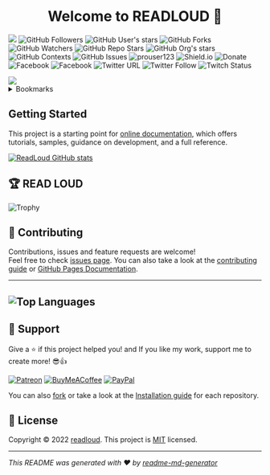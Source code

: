 <h1 align="center">Welcome to READLOUD 👋</h1>

![](https://komarev.com/ghpvc/?username=your-github-readloud&color=red&label=PROFILE+VIEWS&style=social)
![GitHub Followers](https://img.shields.io/github/followers/readloud?label=Follow)
![GitHub User's stars](https://img.shields.io/github/stars/readloud?affiliations=OWNER%2CCOLLABORATOR)
![GitHub Forks](https://img.shields.io/github/forks/danielmiessler/SecLists?label=Fork)
![GitHub Watchers](https://img.shields.io/github/watchers/danielmiessler/SecLists?label=Watch)
![GitHub Repo Stars](https://img.shields.io/github/stars/danielmiessler/SecLists?style=social)
![GitHub Org's stars](https://img.shields.io/github/stars/danielmiessler/SecLists?style=social)
![GitHub Contexts](https://img.shields.io/github/status/contexts/pulls/danielmiessler/SecLists/1?style=social)
![GitHub Issues](https://img.shields.io/github/issues/danielmiessler/SecLists?style=social)
![prouser123](https://img.shields.io/badge/prouser123.me-misc-green?url=https://prouser123.me/misc/mastodon-userid-lookup.html)
![Shield.io](https://img.shields.io/badge/shield.io-build-orang.svg?style=sociale?url=https://shields.io/category/build)
![Donate](https://img.shields.io/badge/Donate-PayPal-green.svg?url=https://www.paypal.com/cgi-bin/webscr?cmd=_s-xclick&hosted_button_id=readloud)
![Facebook](https://img.shields.io/badge/facebook-page-blue.svg?url=https://facebook.com/anonymansz)
![Facebook](https://img.shields.io/badge/facebook-profile-brightgreen.svg?url=https://facebook.com/mansz81)
![Twitter URL](https://img.shields.io/twitter/url?url=https%3A%2F%2Ftwitter.com/mansz81?style=social)
![Twitter Follow](https://img.shields.io/twitter/follow/mansz81?label=Follow)
![Twitch Status](https://img.shields.io/twitch/status/readloud?style=social)

<img src="https://www.photofunky.net/output/image/b/d/b/3/bdb3e7/photofunky.gif">

<!-- TABLE OF CONTENTS -->
<details>
  <summary>Bookmarks</summary>
  <ul>
    <li><a href="https://readloud.github.io/">🏠 Homepage</a></li>
    <li><a href="https://readloud.github.io/faucetmonitor/">💱 Faucet Monitor</a></li>
    <li><a href="https://github.com/readloud/Pentest-Cheatsheets">🔖 Cheatsheets</a></li>
    <li><a href="https://github.com/readloud/readloud/wiki/">🔊 Wiki</a></li>
  </ul>
</details>

## Getting Started

This project is a starting point for [online documentation](https://github.com/oneplus-x), which offers tutorials, samples, guidance on development, and a full reference.

[![ReadLoud GitHub stats](https://github-readme-stats.vercel.app/api?username=readloud&show_icons=true&theme=radical)](https://github-readme-stats.vercel.app/api/top-langs/?username=readloud&layout=compact&langs_count=6&theme=radical)
  
## 🏆 READ LOUD

![Trophy](https://github-profile-trophy.vercel.app/?username=readloud&no-bg=true)

  
## 🤝 Contributing

Contributions, issues and feature requests are welcome!<br />Feel free to check [issues page](https://github.com/readloud/readloud/issues). You can also take a look at the [contributing guide](https://github.com/github/docs/blob/main/CONTRIBUTING.md) or [GitHub Pages Documentation](https://docs.github.com/en).

---
![Top Languages](https://github-readme-stats.vercel.app/api/top-langs/?username=readloud&layout=compact&langs_count=6&theme=radical)
---

## 🥰 Support

Give a ⭐️ if this project helped you! and If you like my work, support me to create more! 😎👍<br>

[![Patreon](https://img.shields.io/badge/Patreon-F96854?style=for-the-badge&logo=patreon&logoColor=white)](https://www.patreon.com/mansz81)
[![BuyMeACoffee](https://img.shields.io/badge/Buy%20Me%20a%20Coffee-ffdd00?style=for-the-badge&logo=buy-me-a-coffee&logoColor=black)](https://www.buymeacoffee.com/forever812S)
[![PayPal](https://img.shields.io/badge/PayPal-00457C?style=for-the-badge&logo=paypal&logoColor=white)](https://www.paypal.me/readloud)

You can also 
[fork](https://github.com/readloud/readloud/fork) or take a look at the [Installation guide](https://github.com/git-guides/install-git) for each repository.


## 📝 License

Copyright © 2022 [readloud](https://github.com/readloud). This project is [MIT](https://github.com/readloud/readloud/blob/master/LICENSE) licensed.

***
_This README was generated with ❤️ by [readme-md-generator](https://github.com/kefranabg/readme-md-generator)_
